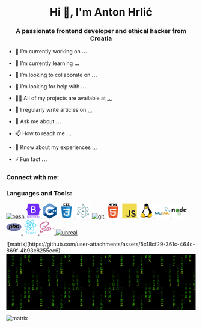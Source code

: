 <h1 align="center">Hi 👋, I'm Anton Hrlić</h1>
<h3 align="center">A passionate frontend developer and ethical hacker from Croatia</h3>

- 🔭 I’m currently working on **...**

- 🌱 I’m currently learning **...**

- 👯 I’m looking to collaborate on **...**

- 🤝 I’m looking for help with **...**

- 👨‍💻 All of my projects are available at [...](...)

- 📝 I regularly write articles on [...](...)

- 💬 Ask me about **...**

- 📫 How to reach me **...**

- 📄 Know about my experiences [...](...)

- ⚡ Fun fact **...**

<h3 align="left">Connect with me:</h3>
<p align="left">
</p>

<h3 align="left">Languages and Tools:</h3>
<p align="left"> <a href="https://www.gnu.org/software/bash/" target="_blank" rel="noreferrer"> <img src="https://www.vectorlogo.zone/logos/gnu_bash/gnu_bash-icon.svg" alt="bash" width="40" height="40"/> </a> <a href="https://getbootstrap.com" target="_blank" rel="noreferrer"> <img src="https://raw.githubusercontent.com/devicons/devicon/master/icons/bootstrap/bootstrap-plain-wordmark.svg" alt="bootstrap" width="40" height="40"/> </a> <a href="https://www.w3schools.com/cpp/" target="_blank" rel="noreferrer"> <img src="https://raw.githubusercontent.com/devicons/devicon/master/icons/cplusplus/cplusplus-original.svg" alt="cplusplus" width="40" height="40"/> </a> <a href="https://www.w3schools.com/css/" target="_blank" rel="noreferrer"> <img src="https://raw.githubusercontent.com/devicons/devicon/master/icons/css3/css3-original-wordmark.svg" alt="css3" width="40" height="40"/> </a> <a href="https://www.electronjs.org" target="_blank" rel="noreferrer"> <img src="https://raw.githubusercontent.com/devicons/devicon/master/icons/electron/electron-original.svg" alt="electron" width="40" height="40"/> </a> <a href="https://git-scm.com/" target="_blank" rel="noreferrer"> <img src="https://www.vectorlogo.zone/logos/git-scm/git-scm-icon.svg" alt="git" width="40" height="40"/> </a> <a href="https://www.w3.org/html/" target="_blank" rel="noreferrer"> <img src="https://raw.githubusercontent.com/devicons/devicon/master/icons/html5/html5-original-wordmark.svg" alt="html5" width="40" height="40"/> </a> <a href="https://developer.mozilla.org/en-US/docs/Web/JavaScript" target="_blank" rel="noreferrer"> <img src="https://raw.githubusercontent.com/devicons/devicon/master/icons/javascript/javascript-original.svg" alt="javascript" width="40" height="40"/> </a> <a href="https://www.linux.org/" target="_blank" rel="noreferrer"> <img src="https://raw.githubusercontent.com/devicons/devicon/master/icons/linux/linux-original.svg" alt="linux" width="40" height="40"/> </a> <a href="https://www.mysql.com/" target="_blank" rel="noreferrer"> <img src="https://raw.githubusercontent.com/devicons/devicon/master/icons/mysql/mysql-original-wordmark.svg" alt="mysql" width="40" height="40"/> </a> <a href="https://nodejs.org" target="_blank" rel="noreferrer"> <img src="https://raw.githubusercontent.com/devicons/devicon/master/icons/nodejs/nodejs-original-wordmark.svg" alt="nodejs" width="40" height="40"/> </a> <a href="https://www.php.net" target="_blank" rel="noreferrer"> <img src="https://raw.githubusercontent.com/devicons/devicon/master/icons/php/php-original.svg" alt="php" width="40" height="40"/> </a> <a href="https://reactjs.org/" target="_blank" rel="noreferrer"> <img src="https://raw.githubusercontent.com/devicons/devicon/master/icons/react/react-original-wordmark.svg" alt="react" width="40" height="40"/> </a> <a href="https://sass-lang.com" target="_blank" rel="noreferrer"> <img src="https://raw.githubusercontent.com/devicons/devicon/master/icons/sass/sass-original.svg" alt="sass" width="40" height="40"/> </a> <a href="https://unrealengine.com/" target="_blank" rel="noreferrer"> <img src="https://raw.githubusercontent.com/kenangundogan/fontisto/036b7eca71aab1bef8e6a0518f7329f13ed62f6b/icons/svg/brand/unreal-engine.svg" alt="unreal" width="40" height="40"/> </a> </p>
![matrix](https://github.com/user-attachments/assets/5c18cf29-361c-464c-869f-4b93c8255ec6)<svg xmlns="http://www.w3.org/2000/svg" xmlns:xlink="http://www.w3.org/1999/xlink" style="margin:auto;background:#000000;display:block;z-index:1;position:relative" width="1084" height="322" preserveAspectRatio="xMidYMid" viewBox="0 0 1084 322">
<defs>
  <pattern id="pid-0.3947942198386354" x="0" y="0" width="230.4" height="230.4" patternUnits="userSpaceOnUse">
    <g transform="scale(0.9)"><g style="font-family:courier new;font-size:25.6"><g transform="translate(0 25.6)"><text fill="#34ff00" style="animation-delay:-1.940625679645703s">Ｘ</text></g><g transform="translate(0 51.2)"><text fill="#34ff00" style="animation-delay:-1.840625679645703s">リ</text></g><g transform="translate(0 76.80000000000001)"><text fill="#34ff00" style="animation-delay:-1.7406256796457031s">オ</text></g><g transform="translate(0 102.4)"><text fill="#34ff00" style="animation-delay:-1.640625679645703s">ツ</text></g><g transform="translate(0 128)"><text fill="#34ff00" style="animation-delay:-1.5406256796457032s">ネ</text></g><g transform="translate(0 153.60000000000002)"><text fill="#34ff00" style="animation-delay:-1.440625679645703s">キ</text></g><g transform="translate(0 179.20000000000002)"><text fill="#34ff00" style="animation-delay:-1.340625679645703s">ミ</text></g><g transform="translate(0 204.8)"><text fill="#34ff00" style="animation-delay:-1.2406256796457031s">ロ</text></g><g transform="translate(0 230.4)"><text fill="#34ff00" style="animation-delay:-1.140625679645703s">ク</text></g><g transform="translate(0 256)"><text fill="#34ff00" style="animation-delay:-1.0406256796457032s">セ</text></g><g transform="translate(25.6 25.6)"><text fill="#34ff00" style="animation-delay:-1.7495363357068794s">Ｏ</text></g><g transform="translate(25.6 51.2)"><text fill="#34ff00" style="animation-delay:-1.6495363357068795s">ヨ</text></g><g transform="translate(25.6 76.80000000000001)"><text fill="#34ff00" style="animation-delay:-1.5495363357068794s">ナ</text></g><g transform="translate(25.6 102.4)"><text fill="#34ff00" style="animation-delay:-1.4495363357068793s">ユ</text></g><g transform="translate(25.6 128)"><text fill="#34ff00" style="animation-delay:-1.3495363357068793s">ラ</text></g><g transform="translate(25.6 153.60000000000002)"><text fill="#34ff00" style="animation-delay:-1.2495363357068794s">２</text></g><g transform="translate(25.6 179.20000000000002)"><text fill="#34ff00" style="animation-delay:-1.1495363357068795s">リ</text></g><g transform="translate(25.6 204.8)"><text fill="#34ff00" style="animation-delay:-1.0495363357068794s">Ｌ</text></g><g transform="translate(25.6 230.4)"><text fill="#34ff00" style="animation-delay:-0.9495363357068793s">Ａ</text></g><g transform="translate(25.6 256)"><text fill="#34ff00" style="animation-delay:-0.8495363357068794s">Ｇ</text></g><g transform="translate(51.2 25.6)"><text fill="#34ff00" style="animation-delay:-1.315923618558239s">テ</text></g><g transform="translate(51.2 51.2)"><text fill="#34ff00" style="animation-delay:-1.215923618558239s">Ｙ</text></g><g transform="translate(51.2 76.80000000000001)"><text fill="#34ff00" style="animation-delay:-1.115923618558239s">モ</text></g><g transform="translate(51.2 102.4)"><text fill="#34ff00" style="animation-delay:-1.015923618558239s">ケ</text></g><g transform="translate(51.2 128)"><text fill="#34ff00" style="animation-delay:-0.915923618558239s">メ</text></g><g transform="translate(51.2 153.60000000000002)"><text fill="#34ff00" style="animation-delay:-0.815923618558239s">ネ</text></g><g transform="translate(51.2 179.20000000000002)"><text fill="#34ff00" style="animation-delay:-0.715923618558239s">Ｂ</text></g><g transform="translate(51.2 204.8)"><text fill="#34ff00" style="animation-delay:-0.6159236185582391s">ロ</text></g><g transform="translate(51.2 230.4)"><text fill="#34ff00" style="animation-delay:-0.515923618558239s">ロ</text></g><g transform="translate(51.2 256)"><text fill="#34ff00" style="animation-delay:-0.415923618558239s">ラ</text></g><g transform="translate(76.80000000000001 25.6)"><text fill="#34ff00" style="animation-delay:-1.7504087934491332s">ア</text></g><g transform="translate(76.80000000000001 51.2)"><text fill="#34ff00" style="animation-delay:-1.6504087934491332s">ノ</text></g><g transform="translate(76.80000000000001 76.80000000000001)"><text fill="#34ff00" style="animation-delay:-1.5504087934491333s">Ｒ</text></g><g transform="translate(76.80000000000001 102.4)"><text fill="#34ff00" style="animation-delay:-1.4504087934491332s">Ａ</text></g><g transform="translate(76.80000000000001 128)"><text fill="#34ff00" style="animation-delay:-1.3504087934491333s">ク</text></g><g transform="translate(76.80000000000001 153.60000000000002)"><text fill="#34ff00" style="animation-delay:-1.2504087934491332s">Ｄ</text></g><g transform="translate(76.80000000000001 179.20000000000002)"><text fill="#34ff00" style="animation-delay:-1.1504087934491332s">Ｓ</text></g><g transform="translate(76.80000000000001 204.8)"><text fill="#34ff00" style="animation-delay:-1.0504087934491333s">Ｌ</text></g><g transform="translate(76.80000000000001 230.4)"><text fill="#34ff00" style="animation-delay:-0.9504087934491332s">Ｅ</text></g><g transform="translate(76.80000000000001 256)"><text fill="#34ff00" style="animation-delay:-0.8504087934491332s">リ</text></g><g transform="translate(102.4 25.6)"><text fill="#34ff00" style="animation-delay:-1.4394049235692563s">エ</text></g><g transform="translate(102.4 51.2)"><text fill="#34ff00" style="animation-delay:-1.3394049235692562s">５</text></g><g transform="translate(102.4 76.80000000000001)"><text fill="#34ff00" style="animation-delay:-1.2394049235692564s">タ</text></g><g transform="translate(102.4 102.4)"><text fill="#34ff00" style="animation-delay:-1.1394049235692563s">ユ</text></g><g transform="translate(102.4 128)"><text fill="#34ff00" style="animation-delay:-1.0394049235692564s">ネ</text></g><g transform="translate(102.4 153.60000000000002)"><text fill="#34ff00" style="animation-delay:-0.9394049235692563s">Ｄ</text></g><g transform="translate(102.4 179.20000000000002)"><text fill="#34ff00" style="animation-delay:-0.8394049235692563s">オ</text></g><g transform="translate(102.4 204.8)"><text fill="#34ff00" style="animation-delay:-0.7394049235692564s">ツ</text></g><g transform="translate(102.4 230.4)"><text fill="#34ff00" style="animation-delay:-0.6394049235692563s">ム</text></g><g transform="translate(102.4 256)"><text fill="#34ff00" style="animation-delay:-0.5394049235692563s">Ｑ</text></g><g transform="translate(128 25.6)"><text fill="#34ff00" style="animation-delay:-1.1179970204102299s">８</text></g><g transform="translate(128 51.2)"><text fill="#34ff00" style="animation-delay:-1.0179970204102298s">Ｅ</text></g><g transform="translate(128 76.80000000000001)"><text fill="#34ff00" style="animation-delay:-0.9179970204102299s">ユ</text></g><g transform="translate(128 102.4)"><text fill="#34ff00" style="animation-delay:-0.8179970204102298s">ル</text></g><g transform="translate(128 128)"><text fill="#34ff00" style="animation-delay:-0.7179970204102298s">６</text></g><g transform="translate(128 153.60000000000002)"><text fill="#34ff00" style="animation-delay:-0.6179970204102299s">Ｊ</text></g><g transform="translate(128 179.20000000000002)"><text fill="#34ff00" style="animation-delay:-0.5179970204102299s">Ｕ</text></g><g transform="translate(128 204.8)"><text fill="#34ff00" style="animation-delay:-0.41799702041022985s">ヒ</text></g><g transform="translate(128 230.4)"><text fill="#34ff00" style="animation-delay:-0.31799702041022987s">Ｐ</text></g><g transform="translate(128 256)"><text fill="#34ff00" style="animation-delay:-0.21799702041022986s">６</text></g><g transform="translate(153.60000000000002 25.6)"><text fill="#34ff00" style="animation-delay:-1.1425485686800434s">Ｎ</text></g><g transform="translate(153.60000000000002 51.2)"><text fill="#34ff00" style="animation-delay:-1.0425485686800435s">メ</text></g><g transform="translate(153.60000000000002 76.80000000000001)"><text fill="#34ff00" style="animation-delay:-0.9425485686800434s">ホ</text></g><g transform="translate(153.60000000000002 102.4)"><text fill="#34ff00" style="animation-delay:-0.8425485686800434s">ヰ</text></g><g transform="translate(153.60000000000002 128)"><text fill="#34ff00" style="animation-delay:-0.7425485686800434s">Ｆ</text></g><g transform="translate(153.60000000000002 153.60000000000002)"><text fill="#34ff00" style="animation-delay:-0.6425485686800434s">ノ</text></g><g transform="translate(153.60000000000002 179.20000000000002)"><text fill="#34ff00" style="animation-delay:-0.5425485686800434s">９</text></g><g transform="translate(153.60000000000002 204.8)"><text fill="#34ff00" style="animation-delay:-0.4425485686800434s">Ｙ</text></g><g transform="translate(153.60000000000002 230.4)"><text fill="#34ff00" style="animation-delay:-0.3425485686800434s">Ｈ</text></g><g transform="translate(153.60000000000002 256)"><text fill="#34ff00" style="animation-delay:-0.2425485686800434s">オ</text></g><g transform="translate(179.20000000000002 25.6)"><text fill="#34ff00" style="animation-delay:-1.887931497952415s">ヌ</text></g><g transform="translate(179.20000000000002 51.2)"><text fill="#34ff00" style="animation-delay:-1.7879314979524152s">Ｘ</text></g><g transform="translate(179.20000000000002 76.80000000000001)"><text fill="#34ff00" style="animation-delay:-1.6879314979524151s">４</text></g><g transform="translate(179.20000000000002 102.4)"><text fill="#34ff00" style="animation-delay:-1.587931497952415s">ヒ</text></g><g transform="translate(179.20000000000002 128)"><text fill="#34ff00" style="animation-delay:-1.487931497952415s">Ｗ</text></g><g transform="translate(179.20000000000002 153.60000000000002)"><text fill="#34ff00" style="animation-delay:-1.387931497952415s">タ</text></g><g transform="translate(179.20000000000002 179.20000000000002)"><text fill="#34ff00" style="animation-delay:-1.2879314979524152s">イ</text></g><g transform="translate(179.20000000000002 204.8)"><text fill="#34ff00" style="animation-delay:-1.1879314979524151s">Ｕ</text></g><g transform="translate(179.20000000000002 230.4)"><text fill="#34ff00" style="animation-delay:-1.087931497952415s">Ｉ</text></g><g transform="translate(179.20000000000002 256)"><text fill="#34ff00" style="animation-delay:-0.9879314979524151s">ニ</text></g><g transform="translate(204.8 25.6)"><text fill="#34ff00" style="animation-delay:-1.9314321297442678s">ホ</text></g><g transform="translate(204.8 51.2)"><text fill="#34ff00" style="animation-delay:-1.8314321297442677s">Ｏ</text></g><g transform="translate(204.8 76.80000000000001)"><text fill="#34ff00" style="animation-delay:-1.7314321297442679s">ヌ</text></g><g transform="translate(204.8 102.4)"><text fill="#34ff00" style="animation-delay:-1.6314321297442678s">３</text></g><g transform="translate(204.8 128)"><text fill="#34ff00" style="animation-delay:-1.531432129744268s">ツ</text></g><g transform="translate(204.8 153.60000000000002)"><text fill="#34ff00" style="animation-delay:-1.4314321297442678s">Ｄ</text></g><g transform="translate(204.8 179.20000000000002)"><text fill="#34ff00" style="animation-delay:-1.3314321297442677s">６</text></g><g transform="translate(204.8 204.8)"><text fill="#34ff00" style="animation-delay:-1.2314321297442679s">７</text></g><g transform="translate(204.8 230.4)"><text fill="#34ff00" style="animation-delay:-1.1314321297442678s">ハ</text></g><g transform="translate(204.8 256)"><text fill="#34ff00" style="animation-delay:-1.031432129744268s">Ｅ</text></g><g transform="translate(230.4 25.6)"><text fill="#34ff00" style="animation-delay:-1.2522284478214958s">１</text></g><g transform="translate(230.4 51.2)"><text fill="#34ff00" style="animation-delay:-1.152228447821496s">ホ</text></g><g transform="translate(230.4 76.80000000000001)"><text fill="#34ff00" style="animation-delay:-1.0522284478214958s">エ</text></g><g transform="translate(230.4 102.4)"><text fill="#34ff00" style="animation-delay:-0.9522284478214957s">３</text></g><g transform="translate(230.4 128)"><text fill="#34ff00" style="animation-delay:-0.8522284478214958s">ネ</text></g><g transform="translate(230.4 153.60000000000002)"><text fill="#34ff00" style="animation-delay:-0.7522284478214958s">チ</text></g><g transform="translate(230.4 179.20000000000002)"><text fill="#34ff00" style="animation-delay:-0.6522284478214958s">ヱ</text></g><g transform="translate(230.4 204.8)"><text fill="#34ff00" style="animation-delay:-0.5522284478214958s">メ</text></g><g transform="translate(230.4 230.4)"><text fill="#34ff00" style="animation-delay:-0.4522284478214958s">ク</text></g><g transform="translate(230.4 256)"><text fill="#34ff00" style="animation-delay:-0.35222844782149576s">３</text></g><style type="text/css">
  @keyframes ldp-matrix {
    0% { opacity: 1; fill: #c5ff10;}
    10% { opacity: 1; fill: #34ff00; }
    50% { opacity: 0}
    100% { opacity: 0}
  }
  text {
    animation: ldp-matrix 1s linear infinite;
    transform: scaleX(-0.7);
  }
</style></g></g>
  </pattern>
</defs>
<rect x="0" y="0" width="1084" height="322" fill="url(#pid-0.3947942198386354)"></rect>
</svg>



![matrix](https://github.com/user-attachments/assets/74a21df5-0c8b-421e-b27f-306102bf371d)
